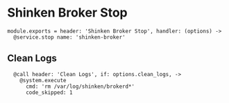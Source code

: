 
# Shinken Broker Stop

    module.exports = header: 'Shinken Broker Stop', handler: (options) ->
      @service.stop name: 'shinken-broker'

## Clean Logs

      @call header: 'Clean Logs', if: options.clean_logs, ->
        @system.execute
          cmd: 'rm /var/log/shinken/brokerd*'
          code_skipped: 1
